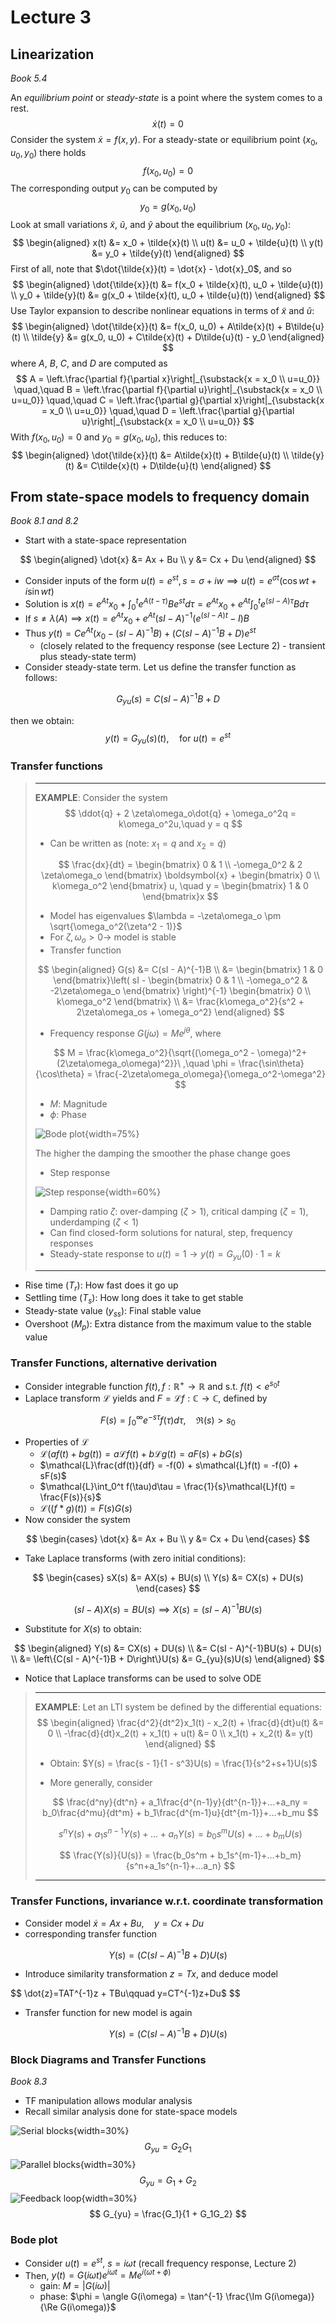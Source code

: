 # Lecture 3

## Linearization

_Book 5.4_

An _equilibrium point_ or _steady-state_ is a point where the system comes to a rest.
$$
\dot{x}(t) = 0
$$
Consider the system $\dot{x} = f(x, y)$. For a steady-state or equilibrium point $(x_0, u_0, y_0)$ there holds
$$
f(x_0, u_0) = 0
$$
The corresponding output $y_0$ can be computed by
$$
y_0 = g(x_0, u_0)
$$
Look at small variations $\tilde{x}$, $\tilde{u}$, and $\tilde{y}$ about the equilibrium $(x_0, u_0, y_0)$:
$$
\begin{aligned}
x(t) &= x_0 + \tilde{x}(t) \\
u(t) &= u_0 + \tilde{u}(t) \\
y(t) &= y_0 + \tilde{y}(t)
\end{aligned}
$$
First of all, note that $\dot{\tilde{x}}(t) = \dot{x} - \dot{x}_0$, and so
$$
\begin{aligned}
\dot{\tilde{x}}(t) &= f(x_0 + \tilde{x}(t), u_0 + \tilde{u}(t)) \\
y_0 + \tilde{y}(t) &= g(x_0 + \tilde{x}(t), u_0 + \tilde{u}(t))
\end{aligned}
$$
Use Taylor expansion to describe nonlinear equations in terms of $\tilde{x}$ and $\tilde{u}$:
$$
\begin{aligned}
\dot{\tilde{x}}(t) &= f(x_0, u_0) + A\tilde{x}(t) + B\tilde{u}(t) \\
\tilde{y} &= g(x_0, u_0) + C\tilde{x}(t) + D\tilde{u}(t) - y_0
\end{aligned}
$$
where $A$, $B$, $C$, and $D$ are computed as
$$
A = \left.\frac{\partial f}{\partial x}\right|_{\substack{x = x_0 \\ u=u_0}} \quad,\quad 
B = \left.\frac{\partial f}{\partial u}\right|_{\substack{x = x_0 \\ u=u_0}} \quad,\quad 
C = \left.\frac{\partial g}{\partial x}\right|_{\substack{x = x_0 \\ u=u_0}} \quad,\quad 
D = \left.\frac{\partial g}{\partial u}\right|_{\substack{x = x_0 \\ u=u_0}}
$$
With $f(x_0, u_0) = 0$ and $y_0 = g(x_0, u_0)$, this reduces to:
$$
\begin{aligned}
\dot{\tilde{x}}(t) &= A\tilde{x}(t) + B\tilde{u}(t) \\
\tilde{y}(t) &= C\tilde{x}(t) + D\tilde{u}(t)
\end{aligned}
$$

## From state-space models to frequency domain

_Book 8.1 and 8.2_

- Start with a state-space representation

$$
\begin{aligned}
\dot{x} &= Ax + Bu \\
y &= Cx + Du
\end{aligned}
$$

- Consider inputs of the form $u(t) = e^{st}, s = \sigma+iw \implies u(t) = e^{\sigma t}(\cos wt + i\sin wt)$ 
- Solution is $x(t) = e^{At}x_0 + \int_0^t e^{A(t - \tau)} Be^{st} d\tau = e^{At}x_0 + e^{At}\int_0^t e^{(sI - A)\tau} Bd\tau$
- If $s\ne \lambda(A) \implies x(t) = e^{At}x_0 + e^{At}(sI - A)^{-1}(e^{(sI-A)t} - I)B$
- Thus $y(t) = Ce^{At}(x_0 - (sI - A)^{-1}B) + (C(sI-A)^{-1}B + D)e^{st}$
  - (closely related to the frequency response (see Lecture 2) - transient plus steady-state term)
- Consider steady-state term. Let us define the transfer function as follows:

$$
G_{yu}(s) = C(sI - A)^{-1}B + D
$$

then we obtain:
$$
y(t) = G_{yu}(s)(t),\quad \text{for } u(t) = e^{st}
$$

### Transfer functions

> ***
>
> **EXAMPLE**: Consider the system
> $$
> \ddot{q} + 2 \zeta\omega_o\dot{q} + \omega_o^2q = k\omega_o^2u,\quad y = q
> $$
>
> - Can be written as (note: $x_1 = q$ and $x_2 = \dot{q}$)
>
> $$
> \frac{dx}{dt} = \begin{bmatrix}
> 0 & 1 \\ -\omega_0^2 & 2 \zeta\omega_o
> \end{bmatrix} \boldsymbol{x} + \begin{bmatrix}
> 0 \\ k\omega_o^2
> \end{bmatrix} u, \quad y = \begin{bmatrix}
> 1 & 0
> \end{bmatrix}x
> $$
>
> - Model has eigenvalues $\lambda = -\zeta\omega_o \pm \sqrt{\omega_o^2(\zeta^2 - 1)}$
> - For $\zeta,\omega_o > 0 \rightarrow$ model is stable
> - Transfer function
>
> $$
> \begin{aligned}
> G(s) &= C(sI - A)^{-1}B \\
> &= \begin{bmatrix}
> 1 & 0
> \end{bmatrix}\left(
> sI - \begin{bmatrix}
> 0 & 1 \\ -\omega_o^2 & -2\zeta\omega_o
> \end{bmatrix}
> \right)^{-1} \begin{bmatrix}
> 0 \\ k\omega_o^2
> \end{bmatrix} \\
> &= \frac{k\omega_o^2}{s^2 + 2\zeta\omega_os + \omega_o^2}
> \end{aligned}
> $$
>
> - Frequency response $G(j\omega) = Me^{j\theta}$, where
>
> $$
> M = \frac{k\omega_o^2}{\sqrt{(\omega_o^2 - \omega)^2+(2\zeta\omega_o\omega)^2}}\ ,\quad
> \phi = \frac{\sin\theta}{\cos\theta} = \frac{-2\zeta\omega_o\omega}{\omega_o^2-\omega^2}
> $$
>
> - $M$: Magnitude
> - $\phi$: Phase
>
> ![Bode plot](images/03/bode_plot.png){width=75%}
>
> The higher the damping the smoother the phase change goes
>
> - Step response
>
> ![Step response](images/03/step_response.png){width=60%}
>
> - Damping ratio $\zeta$: over-damping ($\zeta > 1$), critical damping ($\zeta = 1$), underdamping ($\zeta < 1$)
> - Can find closed-form solutions for natural, step, frequency responses
> - Steady-state response to $u(t) = 1 \rightarrow y(t) = G_{yu}(0) \cdot 1 = k$
>
> ***

- Rise time ($T_r$): How fast does it go up
- Settling time ($T_s$): How long does it take to get stable
- Steady-state value ($y_{ss}$): Final stable value
- Overshoot ($M_p$): Extra distance from the maximum value to the stable value

### Transfer Functions, alternative derivation

- Consider integrable function $f(t), f:\mathbb{R}^+ \rightarrow \mathbb{R}$ and s.t. $f(t) < e^{s_0t}$
- Laplace transform $\mathcal{L}$ yields and $F = \mathcal{L}f:\mathbb{C} \rightarrow\mathbb{C}$, defined by

$$
F(s) = \int_0^{\infty}e^{-s\tau}f(\tau)d\tau,\quad\Re(s) > s_0
$$

- Properties of $\mathcal{L}$
  - $\mathcal{L}(af(t) + bg(t)) = a\mathcal{L}f(t) + b\mathcal{L}g(t) = aF(s) + bG(s)$
  - $\mathcal{L}\frac{df(t)}{df} = -f(0) + s\mathcal{L}f(t) = -f(0) + sF(s)$
  - $\mathcal{L}\int_0^t f(\tau)d\tau = \frac{1}{s}\mathcal{L}f(t) = \frac{F(s)}{s}$
  - $\mathcal{L}((f*g)(t)) = F(s)G(s)$
- Now consider the system

$$
\begin{cases}
\dot{x} &= Ax + Bu \\ 
y &= Cx + Du
\end{cases}
$$

- Take Laplace transforms (with zero initial conditions):

$$
\begin{cases}
sX(s) &= AX(s) + BU(s) \\
Y(s) &= CX(s) + DU(s)
\end{cases}
$$

$$
(sI - A)X(s) = BU(s) \implies X(s) = (sI-A)^{-1}BU(s)
$$



- Substitute for $X(s)$ to obtain:

$$
\begin{aligned}
Y(s) &= CX(s) + DU(s) \\
&= C(sI - A)^{-1}BU(s) + DU(s) \\
&= \left\{C(sI - A)^{-1}B + D\right\}U(s)
&= G_{yu}(s)U(s)
\end{aligned}
$$

- Notice that Laplace transforms can be used to solve ODE

> ***
>
> **EXAMPLE**: Let an LTI system be defined by the differential equations:
> $$
> \begin{aligned}
> \frac{d^2}{dt^2}x_1(t) - x_2(t) + \frac{d}{dt}u(t) &= 0 \\
> -\frac{d}{dt}x_2(t) + x_1(t) + u(t) &= 0 \\
> x_1(t) + x_2(t) &= y(t)
> \end{aligned}
> $$
>
> - Obtain: $Y(s) = \frac{s - 1}{1 - s^3}U(s) = \frac{1}{s^2+s+1}U(s)$
>
> - More generally, consider
>
> $$
> \frac{d^ny}{dt^n} + a_1\frac{d^{n-1}y}{dt^{n-1}}+...+a_ny = 
> b_0\frac{d^mu}{dt^m} + b_1\frac{d^{m-1}u}{dt^{m-1}}+...+b_mu
> $$
>
> $$
> s^nY(s) + a_1s^{n-1}Y(s) + ...+a_nY(s)=b_0s^mU(s)+...+b_mU(s)
> $$
>
> $$
> \frac{Y(s)}{U(s)} = \frac{b_0s^m + b_1s^{m-1}+...+b_m}{s^n+a_1s^{n-1}+...a_n}
> $$
>
> ***

### Transfer Functions, invariance w.r.t. coordinate transformation

- Consider model $\dot{x} = Ax + Bu,\quad y=Cx + Du$
- corresponding transfer function

$$
Y(s) = \left(C(sI - A)^{-1}B + D\right)U(s)
$$

- Introduce similarity transformation $z = Tx$, and deduce model

$$
\dot{z}=TAT^{-1}z + TBu\qquad y=CT^{-1}z+Du$
$$

- Transfer function for new model is again

$$
Y(s) = \left(C(sI-A)^{-1}B + D\right)U(s)
$$

### Block Diagrams and Transfer Functions

_Book 8.3_

- TF manipulation allows modular analysis
- Recall similar analysis done for state-space models

![Serial blocks](images/03/block_1.png){width=30%}
$$
G_{yu} = G_2G_1
$$
![Parallel blocks](images/03/block_2.png){width=30%}
$$
G_{yu} = G_1 + G_2
$$
![Feedback loop](images/03/block_3.png){width=30%}
$$
G_{yu} = \frac{G_1}{1 + G_1G_2}
$$

### Bode plot

- Consider $u(t) = e^{st},\ s=i\omega t$ (recall frequency response, Lecture 2)
- Then, $y(t) = G(i\omega t)e^{i\omega t} = Me^{i(\omega t + \phi)}$
  - gain: $M = \left|G(i\omega)\right|$
  - phase: $\phi = \angle G(i\omega) = \tan^{-1} \frac{\Im G(i\omega)}{\Re G(i\omega)}$

